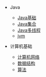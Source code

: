 
* Java

  * [Java基础](./docs/JAVA基础.md)
  * [Java集合](./docs/JAVA集合.md)
  * [Java多线程](./docs/b-3Java多线程.md)
  * [jvm](./docs/JVM.md)

* 计算机基础

  * [计算机网络](./docs/c-1计算机网络.md)
  * [数据结构](./docs/c-2数据结构.md)
  * [算法](./docs/c-3算法.md)
  

  

